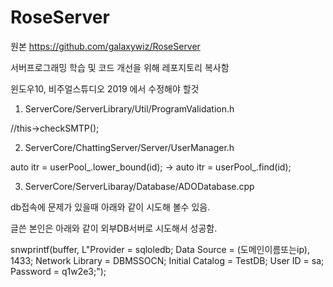 # RoseServer

원본
https://github.com/galaxywiz/RoseServer


서버프로그래밍 학습 및 코드 개선을 위해 레포지토리 복사함


윈도우10, 비주얼스튜디오 2019 에서 수정해야 할것
1. ServerCore/ServerLibrary/Util/ProgramValidation.h

 //this->checkSMTP();
 
 
2. ServerCore/ChattingServer/Server/UserManager.h

auto itr = userPool_.lower_bound(id); -> auto itr = userPool_.find(id);


3. ServerCore/ServerLibaray/Database/ADODatabase.cpp

db접속에 문제가 있을때 아래와 같이 시도해 볼수 있음.

글쓴 본인은 아래와 같이 외부DB서버로 시도해서 성공함.

snwprintf(buffer, L"Provider = sqloledb; Data Source = (도메인이름또는ip), 1433; Network Library = DBMSSOCN; Initial Catalog = TestDB; User ID = sa; Password = q1w2e3;");
    
